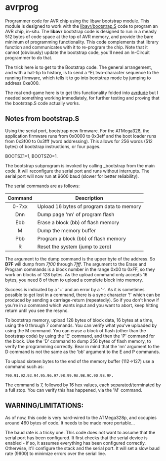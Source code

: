 # avrprog

Programmer code for AVR chip using the
[libavr](https://github.com/kalopa/libavr)
 bootstrap module.
This module is designed to work with the
[libavr/bootstrap.S](https://github.com/kalopa/libavr/blob/master/bootstrap.S)
code to program an AVR chip, in-situ.
The **libavr** bootstrap code is designed to run in a measly 512
bytes of code space at the top of AVR memory, and provide the
bare minimum of programming functionality.
This code complements that library function and communicates
with it to re-program the chip.
Note that it cannot (obviously) update the bootstrap code,
you'll need an In-Circuit programmer to do that.

The trick here is to get to the Bootstrap code.
The general arrangement, and with a hat-tip to history,
is to send a ^E\ two-character sequence to the running
firmware, which tells it to go into bootstrap mode by
jumping to address 0xe000.

The real end-game here is to get this functionality folded into
[avrdude](https://github.com/avrdudes/avrdude)
but I needed something working immediately, for further testing
and proving that the bootstrap.S code actually works.

## Notes from bootstrap.S

Using the serial port, bootstrap new firmware. For the ATMega328, the
application firmware runs from 0x0000 to 0x3eff and the boot loader
runs from 0x3f00 to 0x3fff (word addressing). This allows for 256
words (512 bytes) of bootstrap instructions, or four pages.

BOOTSZ1=1, BOOTSZ0=1.

The bootstrap subprogram is invoked by calling \_bootstrap from the main
code.
It will reconfigure the serial port and runs without interrupts.
The serial port will now run at 9600 baud (slower for better reliability).

The serial commands are as follows:

| Command | Description |
| :-------: | ----------- |
| 0-7xx | Upload 16 bytes of program data to memory |
| Dnn | Dump page 'nn' of program flash |
| Ebb | Erase a block (bb) of flash memory |
| M | Dump the memory buffer |
| Pbb | Program a block (bb) of flash memory |
| R | Reset the system (jump to zero) |

The argument to the dump command is the upper byte of the address.
So **D7F** will dump from *7f00* through *7fff*.
The argument to the Erase and Program commands is a block number in the
range 0x00 to 0xFF, so they work on blocks of 128 bytes.
As the upload command only accepts 16 bytes, you need 8 of them to upload
a complete block into memory.

Success is indicated by a '+' and an error by a '-'.
As it is sometimes possible to get lost in a command, there is a
sync character '!' which can be produced by sending a carriage-return
(repeatedly).
So if you don't know if you're in a command which wants input and you
want to abort, keep hitting return until you see the resync.

To bootstrap memory, upload 128 bytes of block data, 16 bytes at a time,
using the 0 through 7 commands.
You can verify what you've uploaded by using the M command.
You can erase a block of flash (other than the bootstrap code) by using
the 'E' command, and then the 'P' command for the block.
Use the 'D' command to dump 256 bytes of flash memory, to verify the
programming correctly.
Bear in mind that the 'nn' argument to the D command is not the same as
the 'bb' argument to the E and P commands.

To upload sixteen bytes to the end of the memory buffer (112->127) use a command such as:

    790.91.92.93.94.95.96.97.98.99.9A.9B.9C.9D.9E.9F.

The command is 7, followed by 16 hex values, each separated/terminated
by a full stop.
You can verify this has happened, via the 'M' command.

## WARNING/LIMITATIONS:

As of now, this code is very hard-wired to the ATMega328p, and occupies
around 460 bytes of code.
It needs to be made more portable...

The baud rate is a tricky one.
This code does not want to assume that the serial port has been configured.
It first checks that the serial device is enabled - if so, it assumes
everything has been configured correctly.
Otherwise, it'll configure the stack and the serial port.
It will set a slow baud rate (9600) to minimize errors over the serial
line.
